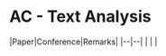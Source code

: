 # AC - Text Analysis
|Paper|Conference|Remarks|
|--|--|
|  |  |

<!--stackedit_data:
eyJoaXN0b3J5IjpbLTIwNzQzOTg4MzIsMjAwMTM0MzYxNSw4OT
M1MTgyNV19
-->